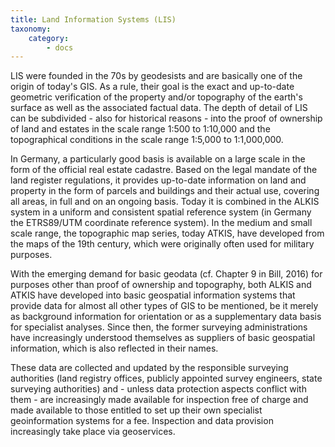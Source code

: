 ```yaml
---
title: Land Information Systems (LIS)
taxonomy:
    category:
        - docs
---
```

LIS were founded in the 70s by geodesists and are basically one of the origin of today's GIS. As a rule, their goal is the exact and up-to-date geometric verification of the property and/or topography of the earth's surface as well as the associated factual data. The depth of detail of LIS can be subdivided - also for historical reasons - into the proof of ownership of land and estates in the scale range 1:500 to 1:10,000 and the topographical conditions in the scale range 1:5,000 to 1:1,000,000.

In Germany, a particularly good basis is available on a large scale in the form of the official real estate cadastre. Based on the legal mandate of the land register regulations, it provides up-to-date information on land and property in the form of parcels and buildings and their actual use, covering all areas, in full and on an ongoing basis. Today it is combined in the ALKIS system in a uniform and consistent spatial reference system (in Germany the ETRS89/UTM coordinate reference system). In the medium and small scale range, the topographic map series, today ATKIS, have developed from the maps of the 19th century, which were originally often used for military purposes.

With the emerging demand for basic geodata (cf. Chapter 9 in Bill, 2016) for purposes other than proof of ownership and topography, both ALKIS and ATKIS have developed into basic geospatial information systems that provide data for almost all other types of GIS to be mentioned, be it merely as background information for orientation or as a supplementary data basis for specialist analyses. Since then, the former surveying administrations have increasingly understood themselves as suppliers of basic geospatial information, which is also reflected in their names.

These data are collected and updated by the responsible surveying authorities (land registry offices, publicly appointed survey engineers, state surveying authorities) and - unless data protection aspects conflict with them - are increasingly made available for inspection free of charge and made available to those entitled to set up their own specialist geoinformation systems for a fee. Inspection and data provision increasingly take place via geoservices.

